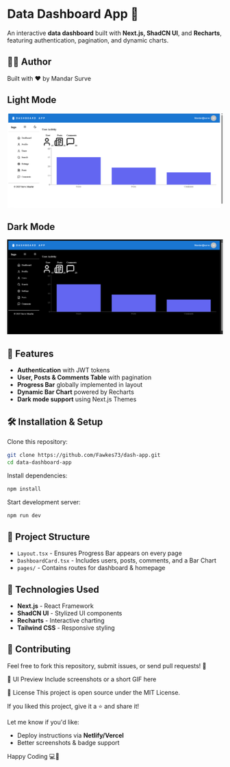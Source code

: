 # Data Dashboard App 🚀

An interactive **data dashboard** built with **Next.js, ShadCN UI**, and **Recharts**, featuring authentication, pagination, and dynamic charts.


## 🙋‍♂️ Author
Built with ❤️ by Mandar Surve

## Light Mode
![screenshot](./public/preview-image1.png)



## Dark Mode
![screenshot](./public/preview-image2.png)

## 🌟 Features

- **Authentication** with JWT tokens
- **User, Posts & Comments Table** with pagination
- **Progress Bar** globally implemented in layout
- **Dynamic Bar Chart** powered by Recharts
- **Dark mode support** using Next.js Themes

## 🛠 Installation & Setup

Clone this repository:

```bash
git clone https://github.com/Fawkes73/dash-app.git
cd data-dashboard-app
```

Install dependencies:

```bash
npm install
```

Start development server:

```bash
npm run dev
```

## 📂 Project Structure

- `Layout.tsx` - Ensures Progress Bar appears on every page
- `DashboardCard.tsx` - Includes users, posts, comments, and a Bar Chart
- `pages/` - Contains routes for dashboard & homepage

## 🚀 Technologies Used

- **Next.js** - React Framework
- **ShadCN UI** - Stylized UI components
- **Recharts** - Interactive charting
- **Tailwind CSS** - Responsive styling

## 🤝 Contributing

Feel free to fork this repository, submit issues, or send pull requests! 🎯

📸 UI Preview
Include screenshots or a short GIF here

📄 License
This project is open source under the MIT License.



If you liked this project, give it a ⭐ and share it!

Let me know if you'd like:

- Deploy instructions via **Netlify/Vercel**
- Better screenshots & badge support

Happy Coding 💻🚀

